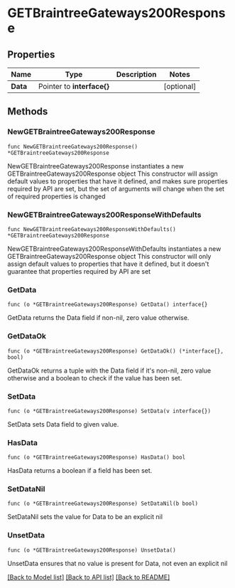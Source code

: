 # GETBraintreeGateways200Response

## Properties

Name | Type | Description | Notes
------------ | ------------- | ------------- | -------------
**Data** | Pointer to **interface{}** |  | [optional] 

## Methods

### NewGETBraintreeGateways200Response

`func NewGETBraintreeGateways200Response() *GETBraintreeGateways200Response`

NewGETBraintreeGateways200Response instantiates a new GETBraintreeGateways200Response object
This constructor will assign default values to properties that have it defined,
and makes sure properties required by API are set, but the set of arguments
will change when the set of required properties is changed

### NewGETBraintreeGateways200ResponseWithDefaults

`func NewGETBraintreeGateways200ResponseWithDefaults() *GETBraintreeGateways200Response`

NewGETBraintreeGateways200ResponseWithDefaults instantiates a new GETBraintreeGateways200Response object
This constructor will only assign default values to properties that have it defined,
but it doesn't guarantee that properties required by API are set

### GetData

`func (o *GETBraintreeGateways200Response) GetData() interface{}`

GetData returns the Data field if non-nil, zero value otherwise.

### GetDataOk

`func (o *GETBraintreeGateways200Response) GetDataOk() (*interface{}, bool)`

GetDataOk returns a tuple with the Data field if it's non-nil, zero value otherwise
and a boolean to check if the value has been set.

### SetData

`func (o *GETBraintreeGateways200Response) SetData(v interface{})`

SetData sets Data field to given value.

### HasData

`func (o *GETBraintreeGateways200Response) HasData() bool`

HasData returns a boolean if a field has been set.

### SetDataNil

`func (o *GETBraintreeGateways200Response) SetDataNil(b bool)`

 SetDataNil sets the value for Data to be an explicit nil

### UnsetData
`func (o *GETBraintreeGateways200Response) UnsetData()`

UnsetData ensures that no value is present for Data, not even an explicit nil

[[Back to Model list]](../README.md#documentation-for-models) [[Back to API list]](../README.md#documentation-for-api-endpoints) [[Back to README]](../README.md)


